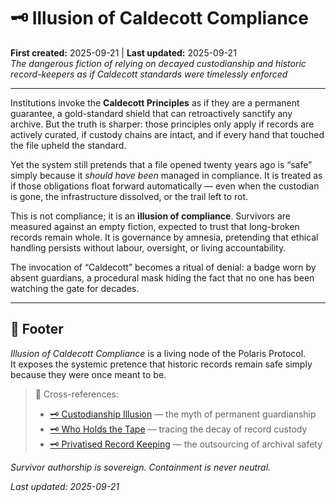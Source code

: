 # 🗝️ Illusion of Caldecott Compliance  
**First created:** 2025-09-21 | **Last updated:** 2025-09-21  
*The dangerous fiction of relying on decayed custodianship and historic record-keepers as if Caldecott standards were timelessly enforced*  

---

Institutions invoke the **Caldecott Principles** as if they are a permanent guarantee, a gold-standard shield that can retroactively sanctify any archive. But the truth is sharper: those principles only apply if records are actively curated, if custody chains are intact, and if every hand that touched the file upheld the standard.  

Yet the system still pretends that a file opened twenty years ago is “safe” simply because it *should have been* managed in compliance. It is treated as if those obligations float forward automatically — even when the custodian is gone, the infrastructure dissolved, or the trail left to rot.  

This is not compliance; it is an **illusion of compliance**. Survivors are measured against an empty fiction, expected to trust that long-broken records remain whole. It is governance by amnesia, pretending that ethical handling persists without labour, oversight, or living accountability.  

The invocation of “Caldecott” becomes a ritual of denial: a badge worn by absent guardians, a procedural mask hiding the fact that no one has been watching the gate for decades.  

---

## 🏮 Footer  

*Illusion of Caldecott Compliance* is a living node of the Polaris Protocol.  
It exposes the systemic pretence that historic records remain safe simply because they were once meant to be.  

> 📡 Cross-references:  
> - [🗝️ Custodianship Illusion](./🗝_custodianship_illusion.md) — the myth of permanent guardianship  
> - [🗝️ Who Holds the Tape](./🗝_who_holds_the_tape.md) — tracing the decay of record custody  
> - [🗝️ Privatised Record Keeping](./🗝_privatised_record_keeping.md) — the outsourcing of archival safety  

*Survivor authorship is sovereign. Containment is never neutral.*  

_Last updated: 2025-09-21_  
